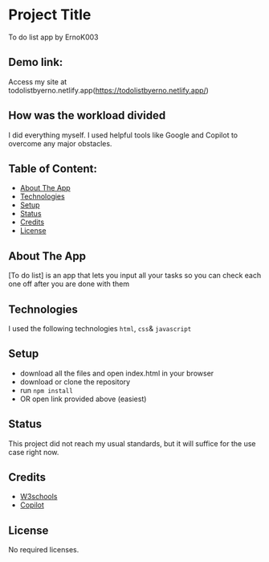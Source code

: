 # Project Title 
To do list app by ErnoK003

## Demo link:
Access my site at todolistbyerno.netlify.app(https://todolistbyerno.netlify.app/)

## How was the workload divided
I did everything myself. I used helpful tools like Google and Copilot to overcome any major obstacles.


## Table of Content:

- [About The App](#about-the-app)
- [Technologies](#technologies)
- [Setup](#setup)
- [Status](#status)
- [Credits](#credits)
- [License](#license)

## About The App
[To do list] is an app that lets you input all your tasks so you can check each one off after you are done with them

## Technologies
I used the following technologies `html`, `css`& `javascript`

## Setup
- download all the files and open index.html in your browser
- download or clone the repository
- run `npm install`
- OR open link provided above (easiest)

## Status
This project did not reach my usual standards, but it will suffice for the use case right now.

## Credits
- [W3schools](https://www.w3schools.com/)
- [Copilot](https://code.visualstudio.com/docs/copilot/overview)

## License
No required licenses.